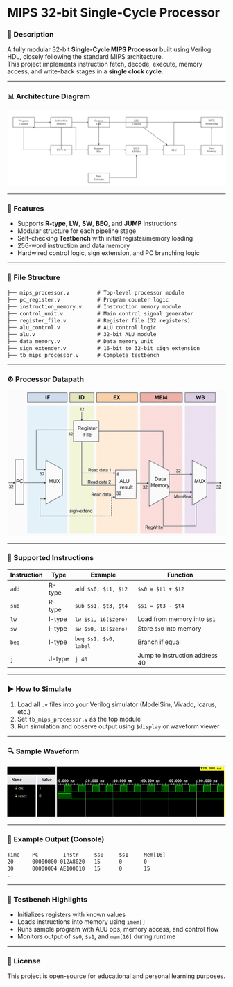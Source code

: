 # MIPS 32-bit Single-Cycle Processor

### 📝 Description
A fully modular 32-bit **Single-Cycle MIPS Processor** built using Verilog HDL, closely following the standard MIPS architecture.  
This project implements instruction fetch, decode, execute, memory access, and write-back stages in a **single clock cycle**.

---

### 📊 Architecture Diagram  
![MIPS Architecture Block Diagram](https://github.com/Srikar109755/32-bit-Single_Cycle-MIPS-processor/blob/main/images/Block_Diagram.png)

---

### 🧩 Features
- Supports **R-type**, **LW**, **SW**, **BEQ**, and **JUMP** instructions  
- Modular structure for each pipeline stage  
- Self-checking **Testbench** with initial register/memory loading  
- 256-word instruction and data memory  
- Hardwired control logic, sign extension, and PC branching logic

---

### 📂 File Structure
```
├── mips_processor.v         # Top-level processor module
├── pc_register.v            # Program counter logic
├── instruction_memory.v     # Instruction memory module
├── control_unit.v           # Main control signal generator
├── register_file.v          # Register file (32 registers)
├── alu_control.v            # ALU control logic
├── alu.v                    # 32-bit ALU module
├── data_memory.v            # Data memory unit
├── sign_extender.v          # 16-bit to 32-bit sign extension
├── tb_mips_processor.v      # Complete testbench
```

---

### ⚙️ Processor Datapath  
![MIPS Datapath Diagram](https://github.com/Srikar109755/32-bit-Single_Cycle-MIPS-processor/blob/main/images/DataPath_Diagram.png)

---

### 📌 Supported Instructions
| Instruction | Type   | Example               | Function                                |
|------------|--------|------------------------|------------------------------------------|
| `add`      | R-type | `add $s0, $t1, $t2`    | `$s0 = $t1 + $t2`                        |
| `sub`      | R-type | `sub $s1, $t3, $t4`    | `$s1 = $t3 - $t4`                        |
| `lw`       | I-type | `lw $s1, 16($zero)`    | Load from memory into `$s1`             |
| `sw`       | I-type | `sw $s0, 16($zero)`    | Store `$s0` into memory                 |
| `beq`      | I-type | `beq $s1, $s0, label`  | Branch if equal                         |
| `j`        | J-type | `j 40`                 | Jump to instruction address 40          |

---

### ▶️ How to Simulate
1. Load all `.v` files into your Verilog simulator (ModelSim, Vivado, Icarus, etc.)
2. Set `tb_mips_processor.v` as the top module
3. Run simulation and observe output using `$display` or waveform viewer

---

### 🔍 Sample Waveform  
![Simulation Waveform](https://github.com/Srikar109755/32-bit-Single_Cycle-MIPS-processor/blob/main/Outputs/Waveform.png)

---

### 📌 Example Output (Console)
```
Time    PC        Instr     $s0     $s1     Mem[16]
20      00000000 012A8020   15      0       0
30      00000004 AE100010   15      0       15
...
```

---

### 🧪 Testbench Highlights
- Initializes registers with known values  
- Loads instructions into memory using `imem[]`  
- Runs sample program with ALU ops, memory access, and control flow  
- Monitors output of `$s0`, `$s1`, and `mem[16]` during runtime  

---

### 📜 License
This project is open-source for educational and personal learning purposes.
</details>
